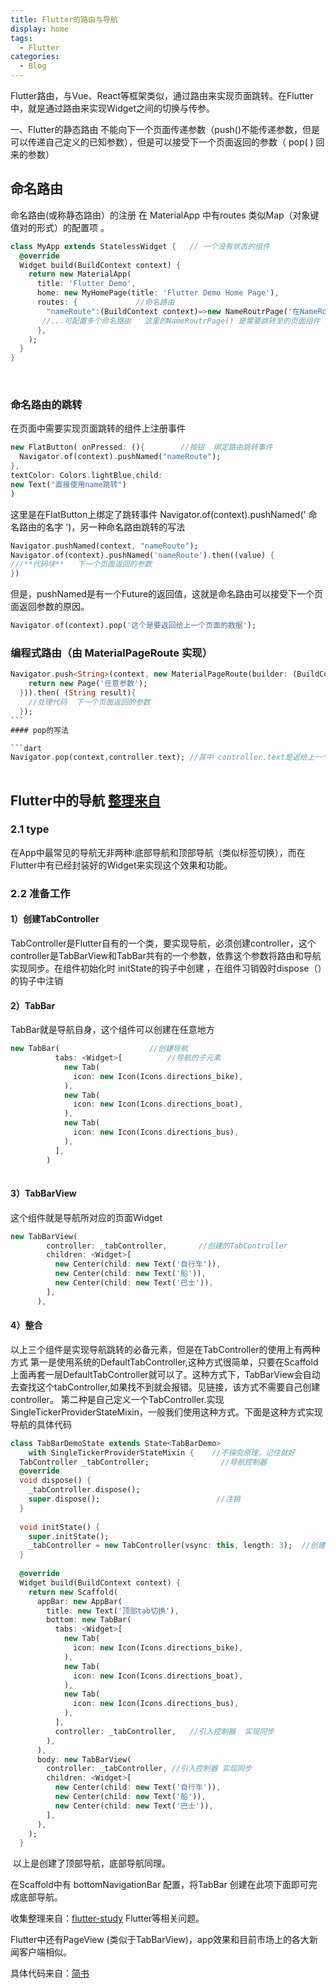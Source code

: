 ```yaml
---
title: Flutter的路由与导航
display: home
tags:
  - Flutter
categories: 
  - Blog
---
```


Flutter路由，与Vue、React等框架类似，通过路由来实现页面跳转。在Flutter中，就是通过路由来实现Widget之间的切换与传参。



一、Flutter的静态路由 不能向下一个页面传递参数（push()不能传递参数，但是可以传递自己定义的已知参数），但是可以接受下一个页面返回的参数（ pop( ) 回来的参数）

## 命名路由
命名路由(或称静态路由）的注册  在 MaterialApp 中有routes 类似Map（对象键值对的形式）的配置项 。

```Dart
class MyApp extends StatelessWidget {   // 一个没有状态的组件
  @override
  Widget build(BuildContext context) {
    return new MaterialApp(
      title: 'Flutter Demo',
      home: new MyHomePage(title: 'Flutter Demo Home Page'),
      routes: {             //命名路由
        "nameRoute":(BuildContext context)=>new NameRoutrPage('在NameRoutrPage页面中定义的参数'), //"路由名称" 对应跳转的页面（组件）
       //...可配置多个命名路由   这里的NameRoutrPage() 是需要跳转至的页面组件 需要另外声明
      },
    );
  }
}
```
​
### 命名路由的跳转 
在页面中需要实现页面跳转的组件上注册事件
```Dart
new FlatButton( onPressed: (){        //按钮  绑定路由跳转事件
  Navigator.of(context).pushNamed("nameRoute");
}, 
textColor: Colors.lightBlue,child: 
new Text("直接使用name跳转")
)
```
这里是在FlatButton上绑定了跳转事件 Navigator.of(context).pushNamed(' 命名路由的名字 ')，另一种命名路由跳转的写法

```dart
Navigator.pushNamed(context, "nameRoute");
Navigator.of(context).pushNamed('nameRoute').then((value) {
///**代码块**   下一个页面返回的参数
})
```
但是，pushNamed是有一个Future的返回值，这就是命名路由可以接受下一个页面返回参数的原因。
```dart
Navigator.of(context).pop('这个是要返回给上一个页面的数据');
```
### 编程式路由（由 MaterialPageRoute 实现）
```Dart
Navigator.push<String>(context, new MaterialPageRoute(builder: (BuildContext context){
    return new Page('任意参数'); 
  })).then( (String result){
    //处理代码  下一个页面返回的参数
  });
​```
#### pop的写法

```dart
Navigator.pop(context,controller.text); //其中 controller.text是返给上一个页面的参数
​
```
## Flutter中的导航  [整理来自](https://www.jianshu.com/p/fbd1d0e22f9c)

### 2.1 type
在App中最常见的导航无非两种:底部导航和顶部导航（类似标签切换），而在Flutter中有已经封装好的Widget来实现这个效果和功能。

### 2.2 准备工作

#### 1）创建TabController

TabController是Flutter自有的一个类，要实现导航，必须创建controller，这个controller是TabBarView和TabBar共有的一个参数，依靠这个参数将路由和导航实现同步。在组件初始化时 initState的钩子中创建 ，在组件习销毁时dispose（）的钩子中注销

#### 2）TabBar

TabBar就是导航自身，这个组件可以创建在任意地方


```dart
new TabBar(                    //创建导航
          tabs: <Widget>[          //导航的子元素
            new Tab(
              icon: new Icon(Icons.directions_bike),
            ),
            new Tab(
              icon: new Icon(Icons.directions_boat),
            ),
            new Tab(
              icon: new Icon(Icons.directions_bus),
            ),
          ],
        )
​
```


#### 3）TabBarView
这个组件就是导航所对应的页面Widget
```dart
new TabBarView(
        controller: _tabController,       //创建的TabController
        children: <Widget>[
          new Center(child: new Text('自行车')),
          new Center(child: new Text('船')),
          new Center(child: new Text('巴士')),
        ],
      ),
```
#### 4）整合
以上三个组件是实现导航跳转的必备元素，但是在TabController的使用上有两种方式
第一是使用系统的DefaultTabController,这种方式很简单，只要在Scaffold上面再套一层DefaultTabController就可以了。这种方式下，TabBarView会自动去查找这个tabController,如果找不到就会报错。见链接，该方式不需要自己创建controller。
第二种是自己定义一个TabController.实现SingleTickerProviderStateMixin，一般我们使用这种方式。下面是这种方式实现导航的具体代码
```dart
class TabBarDemoState extends State<TabBarDemo>
    with SingleTickerProviderStateMixin {    //不探究原理，记住就好
  TabController _tabController;                //导航控制器
  @override
  void dispose() {
    _tabController.dispose();
    super.dispose();                          //注销
  }
​
  void initState() {
    super.initState();
    _tabController = new TabController(vsync: this, length: 3);  //创建 length：根据实际写
  }
​
  @override
  Widget build(BuildContext context) {
    return new Scaffold(
      appBar: new AppBar(
        title: new Text('顶部tab切换'),
        bottom: new TabBar(
          tabs: <Widget>[
            new Tab(
              icon: new Icon(Icons.directions_bike),
            ),
            new Tab(
              icon: new Icon(Icons.directions_boat),
            ),
            new Tab(
              icon: new Icon(Icons.directions_bus),
            ),
          ],
          controller: _tabController,   //引入控制器  实现同步
        ),
      ),
      body: new TabBarView(
        controller: _tabController, //引入控制器 实现同步
        children: <Widget>[
          new Center(child: new Text('自行车')),
          new Center(child: new Text('船')),
          new Center(child: new Text('巴士')),
        ],
      ),
    );
  }
```
​
以上是创建了顶部导航，底部导航同理。

在Scaffold中有 bottomNavigationBar 配置，将TabBar 创建在此项下面即可完成底部导航。



收集整理来自：[flutter-study](https://github.com/chinabrant/flutter_study) Flutter等相关问题。



Flutter中还有PageView (类似于TabBarView)，app效果和目前市场上的各大新闻客户端相似。

具体代码来自：[简书](https://www.jianshu.com/p/7f5b7e7d3c9a)
